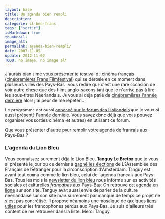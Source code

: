 ```yaml
---
layout: base
title: Un agenda bien rempli
description: 
categorie: ik-ben-frans
tags: ["sortir"]
isMarkdown: true
thumbnail: 
image_alt: 
permalink: agenda-bien-rempli/
date: 2007-11-05
update: 2012-11-02
TODO: no image, no image alt
---
```




J'aurais bian aimé vous présenter le festival du cinéma français ([cinépremières Frans Filmfestival](http://www.cinepremieres.nl/2007/)) qui se déroule en ce moment dans plusieurs villes des Pays-Bas ; vous redire que c'est une rare occasion de voir autre chose que des films anglo-saxons tant que je n'arrive pas à lire les sous-titres Néerlandais. Je vous ai déja parlé de [cinépremières l'année dernière](/du-cinema-en-francais) alors j'ai peur de me répéter...

Le programme est aussi [annoncé sur le forum des Hollandais](http://www.leforum.nl/phpBB/viewtopic.php?t=11987) que je vous ai aussi [présenté l'année dernière](/le-forum-des-hollandais). Vous savez donc déjà que vous pouvez organiser vos sorties cinéma (et autres) en utilisant ce forum.

Que vous présenter d'autre pour remplir votre agenda de français aux Pays-Bas ?

<!--excerpt-->

### L'agenda du Lion Bleu
Vous connaissez surement déjà le Lion Bleu, **Tanguy Le Breton** que je vous ai présenté le jour ou ce dernier a [gagné les élections](/resultat-des-elections) de L?Assemblée des Français de l?étranger pour la circonscription d'Amsterdam. Tanguy est avant tout connu comme le lion bleu, celui de l'agenda français aux Pays-Bas. Tous les mois la [newsletter du lion bleu](http://www.lelionbleu.nl/index.htm) nous informe sur les activités sociales et culturelles *françaises* aux Pays-Bas. On retrouve [cet agenda en ligne](http://www.lelionbleu.nl/agenda.asp) sur son site. Tanguy avait aussi envie de parler de la culture néerlandaise sur son site mais surrement par manque de temps ce projet ne s'est pas concrétisé. Il propose néamoins une mosaïque de quelques [liens utiles](http://www.lelionbleu.nl/utile.htm) pour les francophones perdus aux Pays-Bas. Je suis d'ailleurs très content de me retrouver dans la liste. Merci Tanguy.

<!-- post notes:
http://www.hollanddance.plant.nl/hdf744.php
--->
